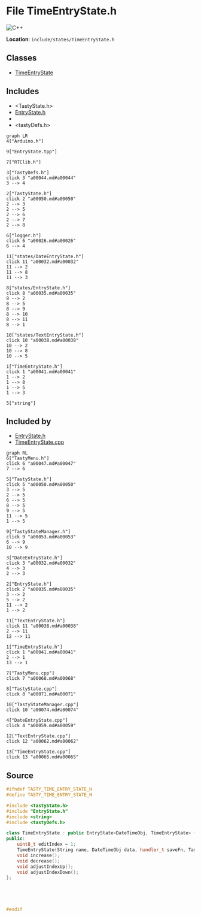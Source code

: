 <a id="a00041"></a>
# File TimeEntryState.h

![][C++]

**Location**: `include/states/TimeEntryState.h`





## Classes

* [TimeEntryState](a00092.md#a00092)

## Includes

* <TastyState.h>
* [EntryState.h](a00035.md#a00035)
* <string>
* <tastyDefs.h>

```mermaid
graph LR
4["Arduino.h"]

9["EntryState.tpp"]

7["RTClib.h"]

3["TastyDefs.h"]
click 3 "a00044.md#a00044"
3 --> 4

2["TastyState.h"]
click 2 "a00050.md#a00050"
2 --> 3
2 --> 5
2 --> 6
2 --> 7
2 --> 8

6["logger.h"]
click 6 "a00026.md#a00026"
6 --> 4

11["states/DateEntryState.h"]
click 11 "a00032.md#a00032"
11 --> 2
11 --> 8
11 --> 3

8["states/EntryState.h"]
click 8 "a00035.md#a00035"
8 --> 2
8 --> 5
8 --> 9
8 --> 10
8 --> 11
8 --> 1

10["states/TextEntryState.h"]
click 10 "a00038.md#a00038"
10 --> 2
10 --> 8
10 --> 5

1["TimeEntryState.h"]
click 1 "a00041.md#a00041"
1 --> 2
1 --> 8
1 --> 5
1 --> 3

5["string"]

```

## Included by

* [EntryState.h](a00035.md#a00035)
* [TimeEntryState.cpp](a00065.md#a00065)

```mermaid
graph RL
6["TastyMenu.h"]
click 6 "a00047.md#a00047"
7 --> 6

5["TastyState.h"]
click 5 "a00050.md#a00050"
3 --> 5
2 --> 5
6 --> 5
8 --> 5
9 --> 5
11 --> 5
1 --> 5

9["TastyStateManager.h"]
click 9 "a00053.md#a00053"
6 --> 9
10 --> 9

3["DateEntryState.h"]
click 3 "a00032.md#a00032"
4 --> 3
2 --> 3

2["EntryState.h"]
click 2 "a00035.md#a00035"
3 --> 2
5 --> 2
11 --> 2
1 --> 2

11["TextEntryState.h"]
click 11 "a00038.md#a00038"
2 --> 11
12 --> 11

1["TimeEntryState.h"]
click 1 "a00041.md#a00041"
2 --> 1
13 --> 1

7["TastyMenu.cpp"]
click 7 "a00068.md#a00068"

8["TastyState.cpp"]
click 8 "a00071.md#a00071"

10["TastyStateManager.cpp"]
click 10 "a00074.md#a00074"

4["DateEntryState.cpp"]
click 4 "a00059.md#a00059"

12["TextEntryState.cpp"]
click 12 "a00062.md#a00062"

13["TimeEntryState.cpp"]
click 13 "a00065.md#a00065"

```

## Source

```cpp
#ifndef TASTY_TIME_ENTRY_STATE_H
#define TASTY_TIME_ENTRY_STATE_H

#include <TastyState.h>
#include "EntryState.h"
#include <string>
#include <tastyDefs.h>

class TimeEntryState : public EntryState<DateTimeObj, TimeEntryState> {
public:
    uint8_t editIndex = 1;
    TimeEntryState(String name, DateTimeObj data, handler_t saveFn, TastyState* returnState);
    void increase();
    void decrease();
    void adjustIndexUp();
    void adjustIndexDown();
};





#endif
```

[public]: https://img.shields.io/badge/-public-brightgreen (public)
[C++]: https://img.shields.io/badge/language-C%2B%2B-blue (C++)
[static]: https://img.shields.io/badge/-static-lightgrey (static)
[private]: https://img.shields.io/badge/-private-red (private)
